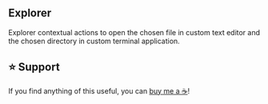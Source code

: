 Explorer
--------

Explorer contextual actions to open the chosen file in custom text editor and the chosen directory in custom terminal application.

⭐ Support
---------

If you find anything of this useful, you can [buy me a ☕](https://www.buymeacoffee.com/ubihazard "Donate")!
